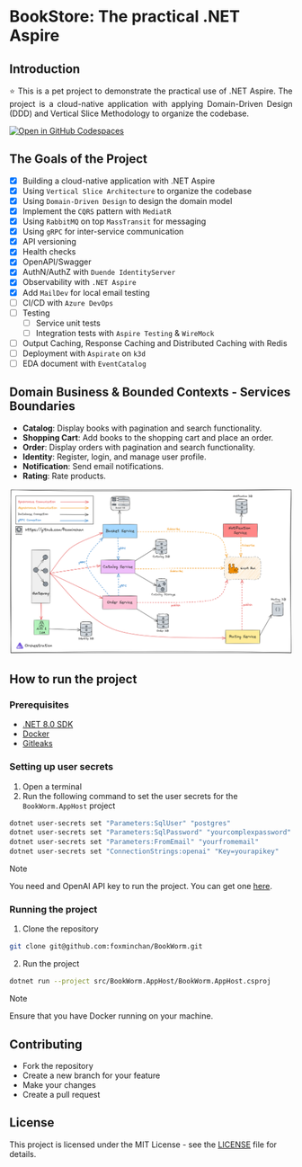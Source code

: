 # BookStore: The practical .NET Aspire

## Introduction

<p align="justify">
⭐ This is a pet project to demonstrate the practical use of .NET Aspire. The project is a cloud-native application with applying Domain-Driven Design (DDD) and Vertical Slice Methodology to organize the codebase.
</p>

<div>
  <a href="https://codespaces.new/foxminchan/BookWorm?quickstart=1">
    <img alt="Open in GitHub Codespaces" src="https://github.com/codespaces/badge.svg">
  </a>
</div>

## The Goals of the Project

- [x] Building a cloud-native application with .NET Aspire
- [x] Using `Vertical Slice Architecture` to organize the codebase
- [x] Using `Domain-Driven Design` to design the domain model
- [x] Implement the `CQRS` pattern with `MediatR`
- [x] Using `RabbitMQ` on top `MassTransit` for messaging
- [x] Using `gRPC` for inter-service communication
- [x] API versioning
- [x] Health checks
- [x] OpenAPI/Swagger
- [x] AuthN/AuthZ with `Duende IdentityServer`
- [x] Observability with `.NET Aspire`
- [x] Add `MailDev` for local email testing
- [ ] CI/CD with `Azure DevOps`
- [ ] Testing
  - [ ] Service unit tests
  - [ ] Integration tests with `Aspire Testing` & `WireMock`
- [ ] Output Caching, Response Caching and Distributed Caching with Redis
- [ ] Deployment with `Aspirate` on `k3d`
- [ ] EDA document with `EventCatalog`

## Domain Business & Bounded Contexts - Services Boundaries

- **Catalog**: Display books with pagination and search functionality.
- **Shopping Cart**: Add books to the shopping cart and place an order.
- **Order**: Display orders with pagination and search functionality.
- **Identity**: Register, login, and manage user profile.
- **Notification**: Send email notifications.
- **Rating**: Rate products.

![Domain Business & Bounded Contexts](docs/architechture.png)

## How to run the project

### Prerequisites

- [.NET 8.0 SDK](https://dotnet.microsoft.com/download/dotnet/8.0)
- [Docker](https://www.docker.com/products/docker-desktop)
- [Gitleaks](https://gitleaks.io/)

### Setting up user secrets

1. Open a terminal
2. Run the following command to set the user secrets for the `BookWorm.AppHost` project

```bash
dotnet user-secrets set "Parameters:SqlUser" "postgres"
dotnet user-secrets set "Parameters:SqlPassword" "yourcomplexpassword"
dotnet user-secrets set "Parameters:FromEmail" "yourfromemail"
dotnet user-secrets set "ConnectionStrings:openai" "Key=yourapikey"
```

> [!NOTE]
> You need and OpenAI API key to run the project. You can get one [here](https://platform.openai.com/).

### Running the project

1. Clone the repository

```bash
git clone git@github.com:foxminchan/BookWorm.git
```

2. Run the project

```bash
dotnet run --project src/BookWorm.AppHost/BookWorm.AppHost.csproj
```

> [!NOTE]
> Ensure that you have Docker running on your machine.

## Contributing

- Fork the repository
- Create a new branch for your feature
- Make your changes
- Create a pull request

## License

This project is licensed under the MIT License - see the [LICENSE](LICENSE) file for details.
